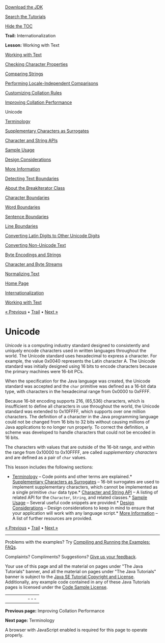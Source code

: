 [Download
the JDK](http://java.sun.com/javase/6/download.jsp)
  
[Search the
Tutorials](../../search.html)
  
[Hide the TOC](javascript:toggleLeft())

**Trail:** Internationalization
  
**Lesson:** Working with Text

[Working with Text](index.html)

[Checking Character Properties](charintro.html)

[Comparing Strings](collationintro.html)

[Performing Locale-Independent Comparisons](locale.html)

[Customizing Collation Rules](rule.html)

[Improving Collation Performance](perform.html)

Unicode

[Terminology](terminology.html)

[Supplementary Characters as Surrogates](supplementaryChars.html)

[Character and String APIs](characterClass.html)

[Sample Usage](usage.html)

[Design Considerations](design.html)

[More Information](info.html)

[Detecting Text Boundaries](boundaryintro.html)

[About the BreakIterator Class](about.html)

[Character Boundaries](char.html)

[Word Boundaries](word.html)

[Sentence Boundaries](sentence.html)

[Line Boundaries](line.html)

[Converting Latin Digits to Other Unicode Digits](shapedDigits.html)

[Converting Non-Unicode Text](convertintro.html)

[Byte Encodings and Strings](string.html)

[Character and Byte Streams](stream.html)

[Normalizing Text](normalizerapi.html)

[Home Page](../../index.html)
>
[Internationalization](../index.html)
>
[Working with Text](index.html)

[« Previous](perform.html) • [Trail](../TOC.html) • [Next »](terminology.html)

# Unicode

*Unicode* is a computing industry standard designed to consistently
and uniquely encode characters used in written languages throughout the world.
The Unicode standard uses hexadecimal to express a character. For example,
the value 0x0040 represents the Latin character A.
The Unicode standard was initially designed using 16 bits to encode
characters because
the primary machines were 16-bit PCs.

When the specification for the Java language was created,
the Unicode standard was accepted and the `char` primitive
was defined as a 16-bit data type, with characters in
the hexadecimal range from 0x0000 to 0xFFFF.

Because 16-bit encoding supports 216,
(65,536) characters, which is insufficient to define
all characters in use throughout the world, the Unicode standard was
extended to 0x10FFFF, which supports over one million characters.
The definition of a character in the Java programming language could
not be changed from 16 bits to 32 bits without causing millions of Java
applications to no longer run properly. To correct the definition,
a scheme was developed to handle characters that could not be encoded
in 16 bits.

The characters with values that are outside of the 16-bit range,
and within the range from 0x10000 to 0x10FFFF,
are called *supplementary characters* and
are defined as a pair of `char` values.

This lesson includes the following sections:

* [Terminology](terminology.html) –
  Code points and other terms are explained.* [Supplementary Characters as Surrogates](supplementaryChars.html)
    – 16-bit surrogates are used to implement supplementary
    characters, which cannot be implemented as a single primitive `char`
    data type.* [Character and String API](characterClass.html)
      – A listing of related API for the `Character`,
      `String`, and related classes.* [Sample Usage](usage.html) – Several useful
        code snippets are provided.* [Design Considerations](design.html) –
          Design considerations to keep in mind to ensure that your
          application will work with any language script.* [More Information](info.html) –
            A list of further resources are provided.

[« Previous](perform.html)
•
[Trail](../TOC.html)
•
[Next »](terminology.html)

---

Problems with the examples? Try [Compiling and Running
the Examples: FAQs](../../information/run-examples.html).
  
Complaints? Compliments? Suggestions? [Give
us your feedback](http://download.oracle.com/javase/feedback.html).

Your use of this page and all the material on pages under "The Java Tutorials" banner,
and all the material on pages under "The Java Tutorials" banner is subject to the [Java SE Tutorial Copyright
and License](../../information/license.html).
Additionally, any example code contained in any of these Java
Tutorials pages is licensed under the
[Code
Sample License](http://developers.sun.com/license/berkeley_license.html).

|  |  |  |  |  |
| --- | --- | --- | --- | --- |
| |  |  | | --- | --- | | duke image | Oracle logo | | [About Oracle](http://www.oracle.com/us/corporate/index.html) | [Oracle Technology Network](http://www.oracle.com/technology/index.html) | [Terms of Service](https://www.samplecode.oracle.com/servlets/CompulsoryClickThrough?type=TermsOfService) | Copyright © 1995, 2011 Oracle and/or its affiliates. All rights reserved. |

**Previous page:** Improving Collation Performance
  
**Next page:** Terminology




A browser with JavaScript enabled is required for this page to operate properly.